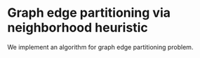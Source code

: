 Graph edge partitioning via neighborhood heuristic
==================================================

We implement an algorithm for graph edge partitioning problem.
